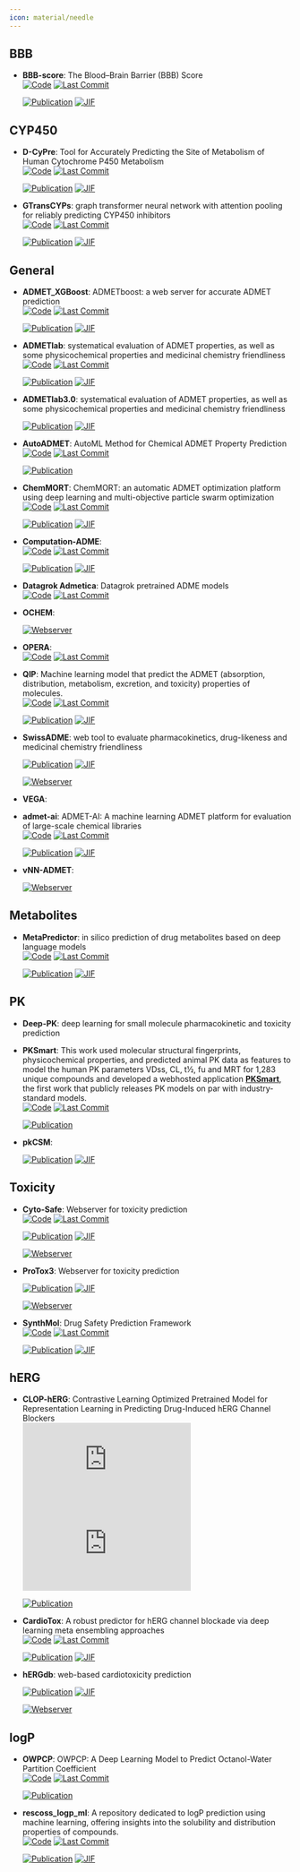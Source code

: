 ```yaml
---
icon: material/needle
---
```



## **BBB**


- **BBB-score**: The Blood–Brain Barrier (BBB) Score  
    [![Code](https://img.shields.io/github/stars/gkxiao/BBB-score?style=for-the-badge&logo=github)](https://github.com/gkxiao/BBB-score) 
    [![Last Commit](https://img.shields.io/github/last-commit/gkxiao/BBB-score?style=for-the-badge&logo=github)](https://github.com/gkxiao/BBB-score) 

    [![Publication](https://img.shields.io/badge/Publication-Citations:214-blue?style=for-the-badge&logo=bookstack)](https://doi.org/10.1021/acs.jmedchem.9b01220) 
    [![JIF](https://img.shields.io/badge/Impact_Factor-6.80-purple?style=for-the-badge&logo=academia)](https://doi.org/10.1021/acs.jmedchem.9b01220)


## **CYP450**


- **D-CyPre**: Tool for Accurately Predicting the Site of Metabolism of Human Cytochrome P450 Metabolism  
    [![Code](https://img.shields.io/github/stars/67520/D-CyPre?style=for-the-badge&logo=github)](https://github.com/67520/D-CyPre) 
    [![Last Commit](https://img.shields.io/github/last-commit/67520/D-CyPre?style=for-the-badge&logo=github)](https://github.com/67520/D-CyPre) 

    [![Publication](https://img.shields.io/badge/Publication-Citations:24-blue?style=for-the-badge&logo=bookstack)](https://doi.org/10.1021/acs.jcim.1c00144) 
    [![JIF](https://img.shields.io/badge/Impact_Factor-5.60-purple?style=for-the-badge&logo=academia)](https://doi.org/10.1021/acs.jcim.1c00144)



- **GTransCYPs**: graph transformer neural network with attention pooling for reliably predicting CYP450 inhibitors  
    [![Code](https://img.shields.io/github/stars/zonwoo/GTransCYPs?style=for-the-badge&logo=github)](https://github.com/zonwoo/GTransCYPs) 
    [![Last Commit](https://img.shields.io/github/last-commit/zonwoo/GTransCYPs?style=for-the-badge&logo=github)](https://github.com/zonwoo/GTransCYPs) 

    [![Publication](https://img.shields.io/badge/Publication-Citations:0-blue?style=for-the-badge&logo=bookstack)](https://doi.org/10.1186/s13321-024-00915-z) 
    [![JIF](https://img.shields.io/badge/Impact_Factor-7.10-purple?style=for-the-badge&logo=academia)](https://doi.org/10.1186/s13321-024-00915-z)


## **General**


- **ADMET_XGBoost**: ADMETboost: a web server for accurate ADMET prediction  
    [![Code](https://img.shields.io/github/stars/smu-tao-group/ADMET_XGBoost?style=for-the-badge&logo=github)](https://github.com/smu-tao-group/ADMET_XGBoost) 
    [![Last Commit](https://img.shields.io/github/last-commit/smu-tao-group/ADMET_XGBoost?style=for-the-badge&logo=github)](https://github.com/smu-tao-group/ADMET_XGBoost) 

    [![Publication](https://img.shields.io/badge/Publication-Citations:42-blue?style=for-the-badge&logo=bookstack)](https://doi.org/10.1007/s00894-022-05373-8) 
    [![JIF](https://img.shields.io/badge/Impact_Factor-2.10-purple?style=for-the-badge&logo=academia)](https://doi.org/10.1007/s00894-022-05373-8)



- **ADMETlab**: systematical evaluation of ADMET properties, as well as some physicochemical properties and medicinal chemistry friendliness  
    [![Code](https://img.shields.io/github/stars/ifyoungnet/ADMETlab?style=for-the-badge&logo=github)](https://github.com/ifyoungnet/ADMETlab) 
    [![Last Commit](https://img.shields.io/github/last-commit/ifyoungnet/ADMETlab?style=for-the-badge&logo=github)](https://github.com/ifyoungnet/ADMETlab) 

    [![Publication](https://img.shields.io/badge/Publication-Citations:144-blue?style=for-the-badge&logo=bookstack)](https://doi.org/10.1093/nar/gkae236) 
    [![JIF](https://img.shields.io/badge/Impact_Factor-16.60-purple?style=for-the-badge&logo=academia)](https://doi.org/10.1093/nar/gkae236)



- **ADMETlab3.0**: systematical evaluation of ADMET properties, as well as some physicochemical properties and medicinal chemistry friendliness  

    [![Publication](https://img.shields.io/badge/Publication-Citations:144-blue?style=for-the-badge&logo=bookstack)](https://doi.org/10.1093/nar/gkae236) 
    [![JIF](https://img.shields.io/badge/Impact_Factor-16.60-purple?style=for-the-badge&logo=academia)](https://doi.org/10.1093/nar/gkae236)



- **AutoADMET**: AutoML Method for Chemical ADMET Property Prediction  
    [![Code](https://img.shields.io/github/stars/alexgcsa/auto-admet?style=for-the-badge&logo=github)](https://github.com/alexgcsa/auto-admet) 
    [![Last Commit](https://img.shields.io/github/last-commit/alexgcsa/auto-admet?style=for-the-badge&logo=github)](https://github.com/alexgcsa/auto-admet) 

    [![Publication](https://img.shields.io/badge/Publication-Citations:0-blue?style=for-the-badge&logo=bookstack)](https://doi.org/10.48550/arXiv.2502.16378) 



- **ChemMORT**: ChemMORT: an automatic ADMET optimization platform using deep learning and multi-objective particle swarm optimization  
    [![Code](https://img.shields.io/github/stars/leelasd/ChemMORT?style=for-the-badge&logo=github)](https://github.com/leelasd/ChemMORT) 
    [![Last Commit](https://img.shields.io/github/last-commit/leelasd/ChemMORT?style=for-the-badge&logo=github)](https://github.com/leelasd/ChemMORT) 

    [![Publication](https://img.shields.io/badge/Publication-Citations:4-blue?style=for-the-badge&logo=bookstack)](https://doi.org/10.1093/bib/bbae008) 
    [![JIF](https://img.shields.io/badge/Impact_Factor-6.80-purple?style=for-the-badge&logo=academia)](https://doi.org/10.1093/bib/bbae008)



- **Computation-ADME**:   
    [![Code](https://img.shields.io/github/stars/molecularinformatics/Computational-ADME?style=for-the-badge&logo=github)](https://github.com/molecularinformatics/Computational-ADME) 
    [![Last Commit](https://img.shields.io/github/last-commit/molecularinformatics/Computational-ADME?style=for-the-badge&logo=github)](https://github.com/molecularinformatics/Computational-ADME) 

    [![Publication](https://img.shields.io/badge/Publication-Citations:27-blue?style=for-the-badge&logo=bookstack)](https://doi.org/10.1021/acs.jcim.3c00160) 
    [![JIF](https://img.shields.io/badge/Impact_Factor-5.60-purple?style=for-the-badge&logo=academia)](https://doi.org/10.1021/acs.jcim.3c00160)



- **Datagrok Admetica**: Datagrok pretrained ADME models  
    [![Code](https://img.shields.io/github/stars/datagrok-ai/admetica?style=for-the-badge&logo=github)](https://github.com/datagrok-ai/admetica) 
    [![Last Commit](https://img.shields.io/github/last-commit/datagrok-ai/admetica?style=for-the-badge&logo=github)](https://github.com/datagrok-ai/admetica) 




- **OCHEM**:   


    [![Webserver](https://img.shields.io/badge/Webserver-online-brightgreen?style=for-the-badge&logo=cachet&logoColor=65FF8F)](https://ochem.eu/home/show.do) 


- **OPERA**:   
    [![Code](https://img.shields.io/github/stars/NIEHS/OPERA?style=for-the-badge&logo=github)](https://github.com/NIEHS/OPERA) 
    [![Last Commit](https://img.shields.io/github/last-commit/NIEHS/OPERA?style=for-the-badge&logo=github)](https://github.com/NIEHS/OPERA) 




- **QIP**: Machine learning model that predict the ADMET (absorption, distribution, metabolism, excretion, and toxicity) properties of molecules.  
    [![Code](https://img.shields.io/github/stars/standigm/qip?style=for-the-badge&logo=github)](https://github.com/standigm/qip) 
    [![Last Commit](https://img.shields.io/github/last-commit/standigm/qip?style=for-the-badge&logo=github)](https://github.com/standigm/qip) 

    [![Publication](https://img.shields.io/badge/Publication-Citations:1-blue?style=for-the-badge&logo=bookstack)](https://doi.org/10.1021/acs.jcim.4c00772) 
    [![JIF](https://img.shields.io/badge/Impact_Factor-5.60-purple?style=for-the-badge&logo=academia)](https://doi.org/10.1021/acs.jcim.4c00772)



- **SwissADME**: web tool to evaluate pharmacokinetics, drug-likeness and medicinal chemistry friendliness  

    [![Publication](https://img.shields.io/badge/Publication-Citations:10395-blue?style=for-the-badge&logo=bookstack)](https://doi.org/10.1038/srep42717) 
    [![JIF](https://img.shields.io/badge/Impact_Factor-3.80-purple?style=for-the-badge&logo=academia)](https://doi.org/10.1038/srep42717)

    [![Webserver](https://img.shields.io/badge/Webserver-online-brightgreen?style=for-the-badge&logo=cachet&logoColor=65FF8F)](http://www.swissadme.ch/) 


- **VEGA**:   




- **admet-ai**: ADMET-AI: A machine learning ADMET platform for evaluation of large-scale chemical libraries  
    [![Code](https://img.shields.io/github/stars/swansonk14/admet_ai?style=for-the-badge&logo=github)](https://github.com/swansonk14/admet_ai) 
    [![Last Commit](https://img.shields.io/github/last-commit/swansonk14/admet_ai?style=for-the-badge&logo=github)](https://github.com/swansonk14/admet_ai) 

    [![Publication](https://img.shields.io/badge/Publication-Citations:30-blue?style=for-the-badge&logo=bookstack)](https://doi.org/10.1093/bioinformatics/btae416) 
    [![JIF](https://img.shields.io/badge/Impact_Factor-4.40-purple?style=for-the-badge&logo=academia)](https://doi.org/10.1093/bioinformatics/btae416)



- **vNN-ADMET**:   


    [![Webserver](https://img.shields.io/badge/Webserver-online-brightgreen?style=for-the-badge&logo=cachet&logoColor=65FF8F)](https://vnnadmet.bhsai.org/vnnadmet/login.xhtml) 

## **Metabolites**


- **MetaPredictor**: in silico prediction of drug metabolites based on deep language models  
    [![Code](https://img.shields.io/github/stars/zhukeyun/Meta-Predictor?style=for-the-badge&logo=github)](https://github.com/zhukeyun/Meta-Predictor) 
    [![Last Commit](https://img.shields.io/github/last-commit/zhukeyun/Meta-Predictor?style=for-the-badge&logo=github)](https://github.com/zhukeyun/Meta-Predictor) 

    [![Publication](https://img.shields.io/badge/Publication-Citations:0-blue?style=for-the-badge&logo=bookstack)](https://doi.org/10.1093/bib/bbae374) 
    [![JIF](https://img.shields.io/badge/Impact_Factor-6.80-purple?style=for-the-badge&logo=academia)](https://doi.org/10.1093/bib/bbae374)


## **PK**


- **Deep-PK**: deep learning for small molecule pharmacokinetic and toxicity prediction  




- **PKSmart**: This work used molecular structural fingerprints, physicochemical properties, and predicted animal PK data as features to model the human PK parameters VDss, CL, t½, fu and MRT for 1,283 unique compounds and developed a webhosted application **[PKSmart](https://pk-predictor.serve.scilifelab.se/)**, the first work that publicly releases PK models on par with industry-standard models.  
    [![Code](https://img.shields.io/github/stars/srijitseal/PKSmart?style=for-the-badge&logo=github)](https://github.com/srijitseal/PKSmart) 
    [![Last Commit](https://img.shields.io/github/last-commit/srijitseal/PKSmart?style=for-the-badge&logo=github)](https://github.com/srijitseal/PKSmart) 

    [![Publication](https://img.shields.io/badge/Publication-Citations:7-blue?style=for-the-badge&logo=bookstack)](https://doi.org/10.1101/2024.02.02.578658) 



- **pkCSM**:   

    [![Publication](https://img.shields.io/badge/Publication-Citations:3207-blue?style=for-the-badge&logo=bookstack)](https://doi.org/10.1021/acs.jmedchem.5b00104) 
    [![JIF](https://img.shields.io/badge/Impact_Factor-6.80-purple?style=for-the-badge&logo=academia)](https://doi.org/10.1021/acs.jmedchem.5b00104)


## **Toxicity**


- **Cyto-Safe**: Webserver for toxicity prediction  
    [![Code](https://img.shields.io/github/stars/LabMolUFG/cytosafe?style=for-the-badge&logo=github)](https://github.com/LabMolUFG/cytosafe) 
    [![Last Commit](https://img.shields.io/github/last-commit/LabMolUFG/cytosafe?style=for-the-badge&logo=github)](https://github.com/LabMolUFG/cytosafe) 

    [![Publication](https://img.shields.io/badge/Publication-Citations:0-blue?style=for-the-badge&logo=bookstack)](https://doi.org/10.1021/acs.jcim.4c01811) 
    [![JIF](https://img.shields.io/badge/Impact_Factor-5.60-purple?style=for-the-badge&logo=academia)](https://doi.org/10.1021/acs.jcim.4c01811)

    [![Webserver](https://img.shields.io/badge/Webserver-online-brightgreen?style=for-the-badge&logo=cachet&logoColor=65FF8F)](http://insightai.labmol.com.br/) 


- **ProTox3**: Webserver for toxicity prediction  

    [![Publication](https://img.shields.io/badge/Publication-Citations:181-blue?style=for-the-badge&logo=bookstack)](https://doi.org/10.1093/nar/gkae303) 
    [![JIF](https://img.shields.io/badge/Impact_Factor-16.60-purple?style=for-the-badge&logo=academia)](https://doi.org/10.1093/nar/gkae303)

    [![Webserver](https://img.shields.io/badge/Webserver-online-brightgreen?style=for-the-badge&logo=cachet&logoColor=65FF8F)](https://tox.charite.de/protox3/) 


- **SynthMol**: Drug Safety Prediction Framework  
    [![Code](https://img.shields.io/github/stars/ThomasSu1/SynthMol?style=for-the-badge&logo=github)](https://github.com/ThomasSu1/SynthMol) 
    [![Last Commit](https://img.shields.io/github/last-commit/ThomasSu1/SynthMol?style=for-the-badge&logo=github)](https://github.com/ThomasSu1/SynthMol) 

    [![Publication](https://img.shields.io/badge/Publication-Citations:0-blue?style=for-the-badge&logo=bookstack)](https://doi.org/10.1021/acs.jcim.4c01320) 
    [![JIF](https://img.shields.io/badge/Impact_Factor-5.60-purple?style=for-the-badge&logo=academia)](https://doi.org/10.1021/acs.jcim.4c01320)


## **hERG**


- **CLOP-hERG**: Contrastive Learning Optimized Pretrained Model for Representation Learning in Predicting Drug-Induced hERG Channel Blockers  
    [![Code](https://img.shields.io/github/stars/heshida01/CLOP-hERG/blob/main/README.md?style=for-the-badge&logo=github)](https://github.com/heshida01/CLOP-hERG/blob/main/README.md) 
    [![Last Commit](https://img.shields.io/github/last-commit/heshida01/CLOP-hERG/blob/main/README.md?style=for-the-badge&logo=github)](https://github.com/heshida01/CLOP-hERG/blob/main/README.md) 

    [![Publication](https://img.shields.io/badge/Publication-Citations:0-blue?style=for-the-badge&logo=bookstack)](https://doi.org/10.47852/bonviewMEDIN42022049) 



- **CardioTox**: A robust predictor for hERG channel blockade via deep learning meta ensembling approaches  
    [![Code](https://img.shields.io/github/stars/Abdulk084/CardioTox?style=for-the-badge&logo=github)](https://github.com/Abdulk084/CardioTox) 
    [![Last Commit](https://img.shields.io/github/last-commit/Abdulk084/CardioTox?style=for-the-badge&logo=github)](https://github.com/Abdulk084/CardioTox) 

    [![Publication](https://img.shields.io/badge/Publication-Citations:35-blue?style=for-the-badge&logo=bookstack)](https://doi.org/10.1186/s13321-021-00541-z) 
    [![JIF](https://img.shields.io/badge/Impact_Factor-7.10-purple?style=for-the-badge&logo=academia)](https://doi.org/10.1186/s13321-021-00541-z)



- **hERGdb**: web-based cardiotoxicity prediction  

    [![Publication](https://img.shields.io/badge/Publication-Citations:47-blue?style=for-the-badge&logo=bookstack)](https://doi.org/10.1371/journal.pone.0199348) 
    [![JIF](https://img.shields.io/badge/Impact_Factor-2.90-purple?style=for-the-badge&logo=academia)](https://doi.org/10.1371/journal.pone.0199348)

    [![Webserver](https://img.shields.io/badge/Webserver-online-brightgreen?style=for-the-badge&logo=cachet&logoColor=65FF8F)](https://drugdesign.riken.jp/hERGdb/) 

## **logP**


- **OWPCP**: OWPCP: A Deep Learning Model to Predict Octanol-Water Partition Coefficient  
    [![Code](https://img.shields.io/github/stars/jmohammadmaleki/OWPCP?style=for-the-badge&logo=github)](https://github.com/jmohammadmaleki/OWPCP.git) 
    [![Last Commit](https://img.shields.io/github/last-commit/jmohammadmaleki/OWPCP?style=for-the-badge&logo=github)](https://github.com/jmohammadmaleki/OWPCP.git) 

    [![Publication](https://img.shields.io/badge/Publication-Citations:0-blue?style=for-the-badge&logo=bookstack)](https://doi.org/10.48550/arXiv.2410.18118) 



- **rescoss_logp_ml**: A repository dedicated to logP prediction using machine learning, offering insights into the solubility and distribution properties of compounds.  
    [![Code](https://img.shields.io/github/stars/cisert/rescoss_logp_ml?style=for-the-badge&logo=github)](https://github.com/cisert/rescoss_logp_ml) 
    [![Last Commit](https://img.shields.io/github/last-commit/cisert/rescoss_logp_ml?style=for-the-badge&logo=github)](https://github.com/cisert/rescoss_logp_ml) 

    [![Publication](https://img.shields.io/badge/Publication-Citations:26-blue?style=for-the-badge&logo=bookstack)](https://doi.org/10.1021/acsomega.2c05607) 
    [![JIF](https://img.shields.io/badge/Impact_Factor-3.70-purple?style=for-the-badge&logo=academia)](https://doi.org/10.1021/acsomega.2c05607)


